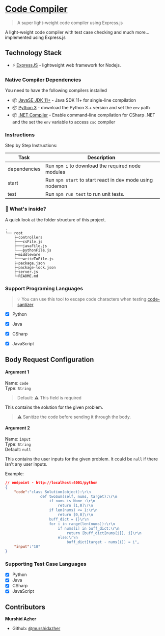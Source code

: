 # [Code Compiler](https://github.com/murshidazher/code-compiler)

> A super light-weight code compiler using Express.js
 
A light-weight code compiler with test case checking and much more... implemented using Express.js

## Technology Stack
* :zap: [ExpressJS](https://expressjs.com/) - lightweight web framework for Nodejs.

### Native Compiler Dependencies

You need to have the following compilers installed

* :package: [JavaSE JDK 11+](https://www.oracle.com/java/technologies/javase-jdk13-downloads.html) - Java SDK 11+ for single-line compilation
* :package: [Python 3](https://www.python.org/downloads/) - download the Python 3.+ version and set the `env` path
* :package: [.NET Compiler](https://docs.microsoft.com/en-us/dotnet/csharp/language-reference/compiler-options/command-line-building-with-csc-exe) - Enable command-line compilation for CSharp .NET and the set the `env` variable to access `csc` compiler

### Instructions

Step by Step Instructions:

| Task             | Description                                                                                                                                     |
| ---------------- | ----------------------------------------------------------------------------------------------------------------------------------------------- |
| dependencies         | Run `npm i` to download the required node modules 
| start         | Run `npm start` to start react in dev mode using nodemon
| test        | Run `npm run test` to run unit tests.

### :open_file_folder: What's inside?

A quick look at the folder structure of this project.
    
    .
    └── root
        ├─controllers
        ├───csFile.js
        ├───javaFile.js
        └───pythonFile.js
        ├─middleware
        └───writeToFile.js
        ├─package.json
        ├─package-lock.json
        ├─server.js
        └─README.md

### Support Programing Languages

>:bulb: You can use this tool to escape code characters when testing [code-santizer](https://www.freeformatter.com/java-dotnet-escape.html#ad-output)

- [x] Python
- [x] Java
- [x] CSharp
- [x] JavaScript


## Body Request Configuration

#### Argument 1
Name: `code`<br/>
Type: `String`  
> Default: :warning: This field is required

This contains the solution for the given problem. 

> :warning: Sanitize the code before sending it through the body.

#### Argument 2
Name: `input`<br/>
Type: `String`  
Default: `null`

This contains the user inputs for the given problem. It could be `null` if there isn't any user inputs.


Example:
```json
// endpoint - http://localhost:4001/python
{
    "code":"class Solution(object):\r\n    
                def twoSum(self, nums, target):\r\n       
                    if nums is None :\r\n            
                        return [1,0]\r\n        
                    if len(nums) <= 1:\r\n            
                        return [0,0]\r\n        
                    buff_dict = {}\r\n       
                    for i in range(len(nums)):\r\n            
                        if nums[i] in buff_dict:\r\n               
                            return [buff_dict[nums[i]], i]\r\n            
                        else:\r\n                
                            buff_dict[target - nums[i]] = i",
	"input":"10"
}
```

### Supporting Test Case Languages

- [x] Python
- [x] Java
- [x] CSharp
- [x] JavaScript

## Contributors

**Murshid Azher**

- Github: [@murshidazher](https://github.com/murshidazher)